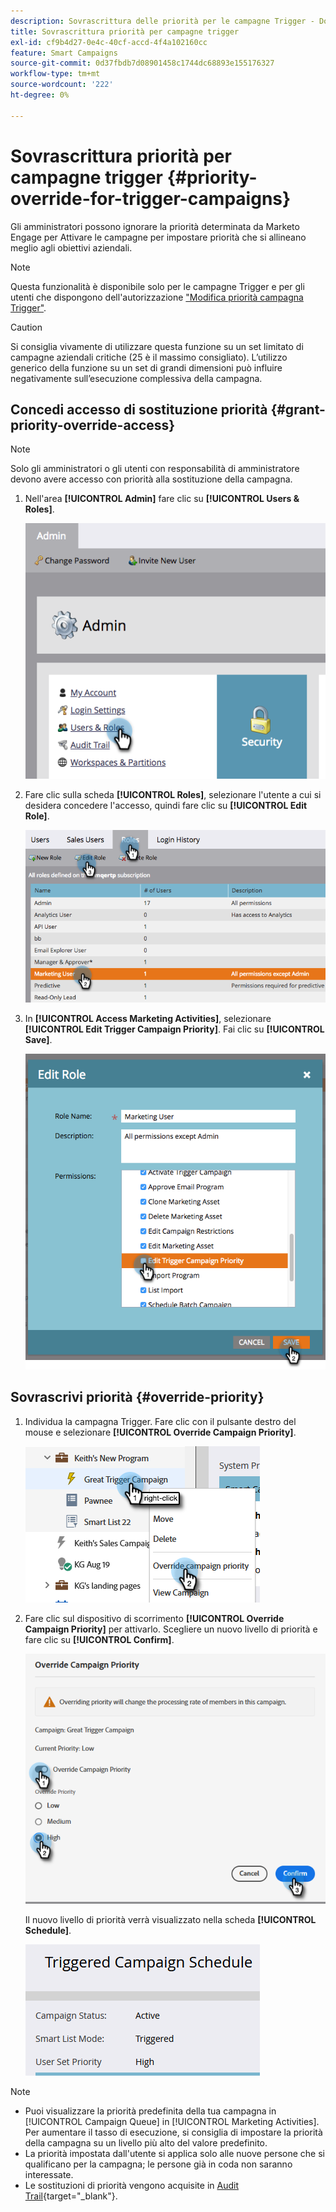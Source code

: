 ```yaml
---
description: Sovrascrittura delle priorità per le campagne Trigger - Documenti Marketo - Documentazione del prodotto
title: Sovrascrittura priorità per campagne trigger
exl-id: cf9b4d27-0e4c-40cf-accd-4f4a102160cc
feature: Smart Campaigns
source-git-commit: 0d37fbdb7d08901458c1744dc68893e155176327
workflow-type: tm+mt
source-wordcount: '222'
ht-degree: 0%

---
```


# Sovrascrittura priorità per campagne trigger {#priority-override-for-trigger-campaigns}

Gli amministratori possono ignorare la priorità determinata da Marketo Engage per Attivare le campagne per impostare priorità che si allineano meglio agli obiettivi aziendali.

>[!NOTE]
>
>Questa funzionalità è disponibile solo per le campagne Trigger e per gli utenti che dispongono dell&#39;autorizzazione [&quot;Modifica priorità campagna Trigger&quot;](#grant-priority-override-access).

>[!CAUTION]
>
>Si consiglia vivamente di utilizzare questa funzione su un set limitato di campagne aziendali critiche (25 è il massimo consigliato). L’utilizzo generico della funzione su un set di grandi dimensioni può influire negativamente sull’esecuzione complessiva della campagna.

## Concedi accesso di sostituzione priorità {#grant-priority-override-access}

>[!NOTE]
>
>Solo gli amministratori o gli utenti con responsabilità di amministratore devono avere accesso con priorità alla sostituzione della campagna.

1. Nell&#39;area **[!UICONTROL Admin]** fare clic su **[!UICONTROL Users & Roles]**.

   ![](assets/priority-override-for-trigger-campaigns-1.png)

1. Fare clic sulla scheda **[!UICONTROL Roles]**, selezionare l&#39;utente a cui si desidera concedere l&#39;accesso, quindi fare clic su **[!UICONTROL Edit Role]**.

   ![](assets/priority-override-for-trigger-campaigns-2.png)

1. In **[!UICONTROL Access Marketing Activities]**, selezionare **[!UICONTROL Edit Trigger Campaign Priority]**. Fai clic su **[!UICONTROL Save]**.

   ![](assets/priority-override-for-trigger-campaigns-3.png)

## Sovrascrivi priorità {#override-priority}

1. Individua la campagna Trigger. Fare clic con il pulsante destro del mouse e selezionare **[!UICONTROL Override Campaign Priority]**.

   ![](assets/priority-override-for-trigger-campaigns-4.png)

1. Fare clic sul dispositivo di scorrimento **[!UICONTROL Override Campaign Priority]** per attivarlo. Scegliere un nuovo livello di priorità e fare clic su **[!UICONTROL Confirm]**.

   ![](assets/priority-override-for-trigger-campaigns-5.png)

   Il nuovo livello di priorità verrà visualizzato nella scheda **[!UICONTROL Schedule]**.

   ![](assets/priority-override-for-trigger-campaigns-6.png)

>[!NOTE]
>
>* Puoi visualizzare la priorità predefinita della tua campagna in [!UICONTROL Campaign Queue] in [!UICONTROL Marketing Activities]. Per aumentare il tasso di esecuzione, si consiglia di impostare la priorità della campagna su un livello più alto del valore predefinito.
>* La priorità impostata dall&#39;utente si applica solo alle nuove persone che si qualificano per la campagna; le persone già in coda non saranno interessate.
>* Le sostituzioni di priorità vengono acquisite in [Audit Trail](/help/marketo/product-docs/administration/audit-trail/audit-trail-overview.md){target="_blank"}.
